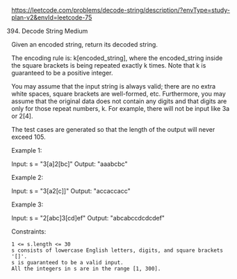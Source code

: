 https://leetcode.com/problems/decode-string/description/?envType=study-plan-v2&envId=leetcode-75

394. Decode String
Medium

Given an encoded string, return its decoded string.

The encoding rule is: k[encoded_string], where the encoded_string inside
the square brackets is being repeated exactly k times. Note that k is
guaranteed to be a positive integer.

You may assume that the input string is always valid; there are no
extra white spaces, square brackets are well-formed, etc. Furthermore,
you may assume that the original data does not contain any digits and
that digits are only for those repeat numbers, k. For example, there
will not be input like 3a or 2[4].

The test cases are generated so that the length of the output will never
exceed 105.

 

Example 1:

Input: s = "3[a]2[bc]"
Output: "aaabcbc"

Example 2:

Input: s = "3[a2[c]]"
Output: "accaccacc"

Example 3:

Input: s = "2[abc]3[cd]ef"
Output: "abcabccdcdcdef"

 

Constraints:

    1 <= s.length <= 30
    s consists of lowercase English letters, digits, and square brackets '[]'.
    s is guaranteed to be a valid input.
    All the integers in s are in the range [1, 300].

